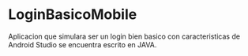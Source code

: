 # LoginBasicoMobile
Aplicacion que simulara ser un login bien basico con caracteristicas de Android Studio se encuentra escrito en JAVA.


